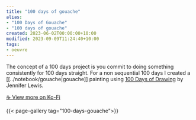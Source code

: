 ```yaml
---
title: "100 days of gouache"
alias:
- "100 Days of Gouache"
- "100 days of gouache"
created: 2023-06-02T00:00:00+10:00
modified: 2023-09-09T11:24:40+10:00
tags:
- oeuvre
---
```


The concept of a 100 days project is you commit to doing something consistently for 100 days straight. For a non sequential 100 days I created a [[../notebook/gouache|gouache]] painting using [100 Days of Drawing](https://www.booktopia.com.au/100-days-of-drawing-guided-sketchbook--jennifer-lewis/book/9781419732171.html) by Jennifer Lewis.

[☕️ View more on Ko-Fi](https://ko-fi.com/album/-Gouache-R6R4LKUKX)

{{< page-gallery tag="100-days-gouache">}}
